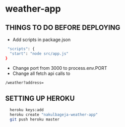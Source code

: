 # weather-app

## THINGS TO DO BEFORE DEPLOYING

- Add scripts in package.json

```bash
 "scripts": {
  "start": "node src/app.js"
}
```

- Change port from 3000 to process.env.PORT
- Change all fetch api calls to

```bash
/weather?address=
```

## SETTING UP HEROKU

```bash
  heroku keys:add
  heroku create "nakulbageja-weather-app"
  git push heroku master
```
